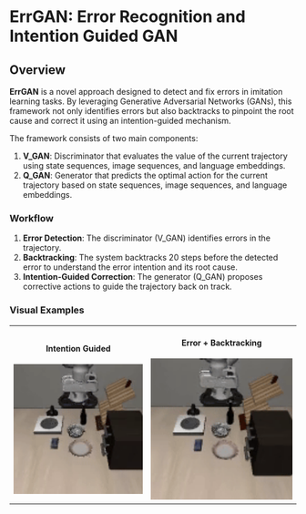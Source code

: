 # ErrGAN: Error Recognition and Intention Guided GAN 

## Overview

**ErrGAN** is a novel approach designed to detect and fix errors in imitation learning tasks. By leveraging Generative Adversarial Networks (GANs), this framework not only identifies errors but also backtracks to pinpoint the root cause and correct it using an intention-guided mechanism.

The framework consists of two main components:

1. **V_GAN**: Discriminator that evaluates the value of the current trajectory using state sequences, image sequences, and language embeddings.
2. **Q_GAN**: Generator that predicts the optimal action for the current trajectory based on state sequences, image sequences, and language embeddings.

### Workflow

1. **Error Detection**: The discriminator (V_GAN) identifies errors in the trajectory.
2. **Backtracking**: The system backtracks 20 steps before the detected error to understand the error intention and its root cause.
3. **Intention-Guided Correction**: The generator (Q_GAN) proposes corrective actions to guide the trajectory back on track.

### Visual Examples

<table>
  <tr>
    <td style="text-align: center;">
        <h4>Intention Guided</h4>
        <img src="Utils/video_1.gif" alt="Intention Guided" style="width: 650px;"/>
    </td>
    <td style="text-align: center;">
        <h4>Error + Backtracking</h4>
        <img src="Utils/video_2.gif" alt="Error + Backtracking" style="width: 650px;"/>
    </td>
  </tr>
</table>
